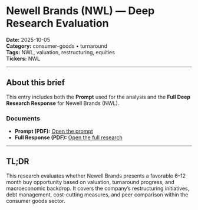 # Newell Brands (NWL) — Deep Research Evaluation

**Date:** 2025-10-05  
**Category:** consumer-goods • turnaround  
**Tags:** NWL, valuation, restructuring, equities  
**Tickers:** NWL

---

## About this brief
This entry includes both the **Prompt** used for the analysis and the **Full Deep Research Response** for Newell Brands (NWL).

### Documents
- **Prompt (PDF):** [Open the prompt](docs/nwl_evaluation_prompt.pdf)
- **Full Response (PDF):** [Open the full research](docs/nwl_evaluation_response.pdf)

---

## TL;DR
This research evaluates whether Newell Brands presents a favorable 6–12 month buy opportunity based on valuation, turnaround progress, and macroeconomic backdrop. It covers the company’s restructuring initiatives, debt management, cost-cutting measures, and peer comparison within the consumer goods sector.
